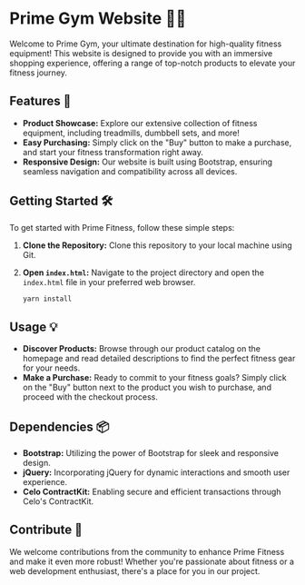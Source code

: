 # Prime Gym Website 🏋️‍♂️

Welcome to Prime Gym, your ultimate destination for high-quality fitness equipment! This website is designed to provide you with an immersive shopping experience, offering a range of top-notch products to elevate your fitness journey.

## Features 🚀

- **Product Showcase:** Explore our extensive collection of fitness equipment, including treadmills, dumbbell sets, and more!
- **Easy Purchasing:** Simply click on the "Buy" button to make a purchase, and start your fitness transformation right away.
- **Responsive Design:** Our website is built using Bootstrap, ensuring seamless navigation and compatibility across all devices.

## Getting Started 🛠️

To get started with Prime Fitness, follow these simple steps:

1. **Clone the Repository:** Clone this repository to your local machine using Git.
2. **Open `index.html`:** Navigate to the project directory and open the `index.html` file in your preferred web browser.

   ```bash
   yarn install
   ```

## Usage 💡

- **Discover Products:** Browse through our product catalog on the homepage and read detailed descriptions to find the perfect fitness gear for your needs.
- **Make a Purchase:** Ready to commit to your fitness goals? Simply click on the "Buy" button next to the product you wish to purchase, and proceed with the checkout process.

## Dependencies 📦

- **Bootstrap:** Utilizing the power of Bootstrap for sleek and responsive design.
- **jQuery:** Incorporating jQuery for dynamic interactions and smooth user experience.
- **Celo ContractKit:** Enabling secure and efficient transactions through Celo's ContractKit.

## Contribute 🤝

We welcome contributions from the community to enhance Prime Fitness and make it even more robust! Whether you're passionate about fitness or a web development enthusiast, there's a place for you in our project.
